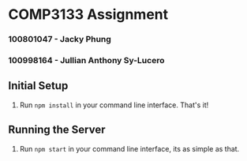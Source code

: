 # COMP3133 Assignment
### 100801047 - Jacky Phung
### 100998164 - Jullian Anthony Sy-Lucero

## Initial Setup
1. Run `npm install` in your command line interface. That's it!

## Running the Server
1. Run `npm start` in your command line interface, its as simple as that.